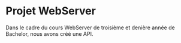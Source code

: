 # Projet WebServer
Dans le cadre du cours WebServer de troisième et denière année de Bachelor, nous avons créé une API.